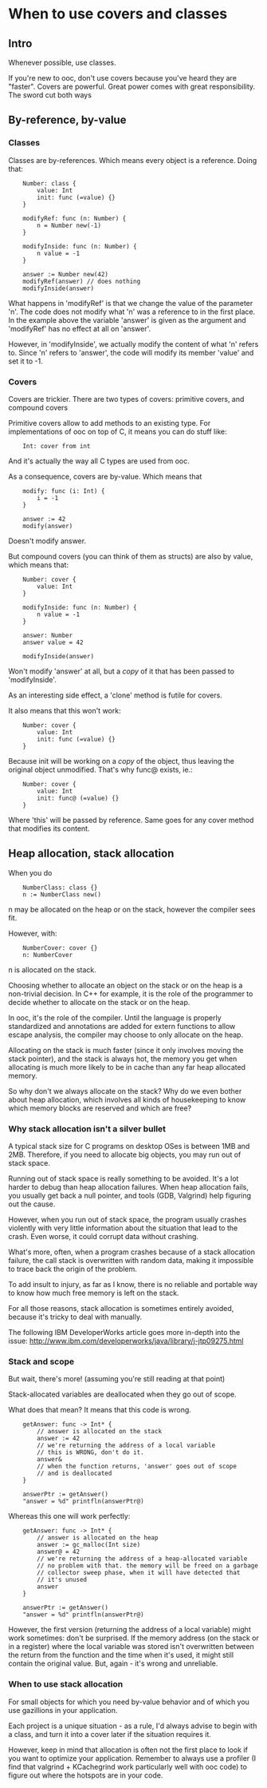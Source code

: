 When to use covers and classes
==============================

Intro
-----

Whenever possible, use classes.

If you're new to ooc, don't use covers because you've heard they
are "faster". Covers are powerful. Great power comes with great responsibility.
The sword cut both ways

By-reference, by-value
----------------------

### Classes ###

Classes are by-references. Which means every object is a reference. Doing that:

~~~
    Number: class {
        value: Int
        init: func (=value) {}
    }

    modifyRef: func (n: Number) {
        n = Number new(-1)
    }

    modifyInside: func (n: Number) {
        n value = -1
    }

    answer := Number new(42)
    modifyRef(answer) // does nothing
    modifyInside(answer)
~~~

What happens in 'modifyRef' is that we change the value of the parameter 'n'. 
The code does not modify what 'n' was a reference to in the first place.
In the example above the variable 'answer' is given as the argument and 'modifyRef' has
no effect at all on 'answer'.

However, in 'modifyInside', we actually modify the content of what 'n' refers to.
Since 'n' refers to 'answer', the code will modify its member 'value' and set it to -1.

### Covers ###

Covers are trickier. There are two types of covers: primitive covers, and compound covers

Primitive covers allow to add methods to an existing type. For implementations
of ooc on top of C, it means you can do stuff like:

~~~
    Int: cover from int
~~~

And it's actually the way all C types are used from ooc.

As a consequence, covers are by-value. Which means that

~~~
    modify: func (i: Int) {
        i = -1
    }

    answer := 42
    modify(answer)
~~~

Doesn't modify answer.

But compound covers (you can think of them as structs) are also by value,
which means that:

~~~
    Number: cover {
        value: Int
    }

    modifyInside: func (n: Number) {
        n value = -1
    }

    answer: Number
    answer value = 42

    modifyInside(answer)
~~~

Won't modify 'answer' at all, but a *copy* of it that has been
passed to 'modifyInside'.

As an interesting side effect, a 'clone' method is futile for covers.

It also means that this won't work:

~~~
    Number: cover {
        value: Int
        init: func (=value) {}
    }
~~~

Because init will be working on a *copy* of the object, thus leaving
the original object unmodified. That's why func@ exists, ie.:

~~~
    Number: cover {
        value: Int
        init: func@ (=value) {}
    }
~~~

Where 'this' will be passed by reference. Same goes for any cover method
that modifies its content.

Heap allocation, stack allocation
---------------------------------

When you do

~~~
    NumberClass: class {}
    n := NumberClass new()
~~~

n may be allocated on the heap or on the stack, however the compiler sees fit.

However, with:

~~~
    NumberCover: cover {}
    n: NumberCover
~~~

n is allocated on the stack.


Choosing whether to allocate an object on the stack or on the heap is a
non-trivial decision. In C++ for example, it is the role of the programmer
to decide whether to allocate on the stack or on the heap.

In ooc, it's the role of the compiler. Until the language is properly
standardized and annotations are added for extern functions to allow
escape analysis, the compiler may choose to only allocate on the heap.

Allocating on the stack is much faster (since it only involves moving
the stack pointer), and the stack is always hot, the memory you get when
allocating is much more likely to be in cache than any far heap allocated
memory.

So why don't we always allocate on the stack? Why do we even bother about
heap allocation, which involves all kinds of housekeeping to know which
memory blocks are reserved and which are free?

### Why stack allocation isn't a silver bullet ###

A typical stack size for C programs on desktop OSes is between 1MB and 2MB.
Therefore, if you need to allocate big objects, you may run out of stack space.

Running out of stack space is really something to be avoided. It's a lot
harder to debug than heap allocation failures. When heap allocation fails,
you usually get back a null pointer, and tools (GDB, Valgrind) help figuring
out the cause.

However, when you run out of stack space, the program usually crashes violently
with very little information about the situation that lead to the crash.
Even worse, it could corrupt data without crashing.

What's more, often, when a program crashes because of a stack allocation failure,
the call stack is overwritten with random data, making it impossible to trace back
the origin of the problem.

To add insult to injury, as far as I know, there is no reliable and portable way
to know how much free memory is left on the stack.

For all those reasons, stack allocation is sometimes entirely avoided,
because it's tricky to deal with manually.

The following IBM DeveloperWorks article goes more in-depth into the issue:
<http://www.ibm.com/developerworks/java/library/j-jtp09275.html>

### Stack and scope ###

But wait, there's more! (assuming you're still reading at that point)

Stack-allocated variables are deallocated when they go out of scope.

What does that mean? It means that this code is wrong.

~~~
    getAnswer: func -> Int* {
        // answer is allocated on the stack
        answer := 42
        // we're returning the address of a local variable
        // this is WRONG, don't do it.
        answer&
        // when the function returns, 'answer' goes out of scope
        // and is deallocated
    }

    answerPtr := getAnswer()
    "answer = %d" printfln(answerPtr@)
~~~

Whereas this one will work perfectly:

~~~
    getAnswer: func -> Int* {
        // answer is allocated on the heap
        answer := gc_malloc(Int size)
        answer@ = 42
        // we're returning the address of a heap-allocated variable
        // no problem with that. the memory will be freed on a garbage
        // collector sweep phase, when it will have detected that
        // it's unused
        answer
    }

    answerPtr := getAnswer()
    "answer = %d" printfln(answerPtr@)
~~~

However, the first version (returning the address of a local variable)
might work sometimes: don't be surprised. If the memory address (on the stack
or in a register) where the local variable was stored isn't overwritten
between the return from the function and the time when it's used, it might
still contain the original value. But, again - it's wrong and unreliable.

### When to use stack allocation ###

For small objects for which you need by-value behavior and of which you use
gazillions in your application.

Each project is a unique situation - as a rule, I'd always advise to begin
with a class, and turn it into a cover later if the situation requires it.

However, keep in mind that allocation is often not the first place to look
if you want to optimize your application. Remember to always use a profiler
(I find that valgrind + KCachegrind work particularly well with ooc code)
to figure out where the hotspots are in your code.
